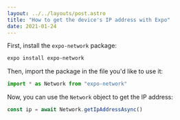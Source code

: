 ```yaml
---
layout: ../../layouts/post.astro
title: "How to get the device's IP address with Expo"
date: 2021-01-24
---
```

First, install the `expo-network` package:

```bash
expo install expo-network
```

Then, import the package in the file you'd like to use it:

```javascript
import * as Network from "expo-network"
```

Now, you can use the `Network` object to get the IP address:

```javascript
const ip = await Network.getIpAddressAsync()
```